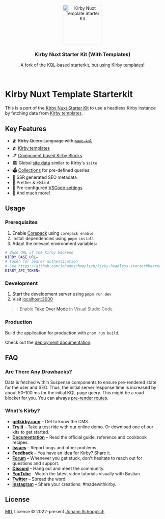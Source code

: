 <p align="center">
  <img src="https://nuxt-kql.jhnn.dev/logo-shadow.svg" alt="Kirby Nuxt Template Starter Kit" width="128" height="128">
</p>

<h3 align="center">Kirby Nuxt Starter Kit (With Templates)</h3>

<p align="center">
  A fork of the KQL-based starterkit, but using Kirby templates!<br>
</p>

<br>

# Kirby Nuxt Template Starterkit

This is a port of the [Kirby Nuxt Starter Kit](https://github.com/johannschopplich/kirby-nuxt-starterkit) to use a headless Kirby instance by fetching data from [Kirby templates](https://github.com/johannschopplich/kirby-headless#templates).

## Key Features

- 🫂 ~~Kirby Query Language with [`nuxt-kql`](https://nuxt-kql.jhnn.dev)~~
- 🫂 [Kirby templates](https://github.com/johannschopplich/kirby-headless#templates)
- 🪁 [Component based Kirby Blocks](./components/Kirby/Block/)
- 🏛 Global [site data](./plugins/site.ts) similar to Kirby's `$site`
- 🗳 [Collections](./composables/collections.ts) for pre-defined queries
- 🔎 SSR generated SEO metadata
- 📐 Prettier & ESLint
- 🔢 Pre-configured [VSCode settings](./.vscode/settings.json)
- 🔖 And much more!

## Usage

### Prerequisites

1. Enable [Corepack](https://github.com/nodejs/corepack) using `corepack enable`
2. Install dependencies using `pnpm install`
3. Adapt the relevant environment variables:

```bash
# Base URL of the Kirby backend
KIRBY_BASE_URL=
# Token for bearer authentication
# See https://github.com/johannschopplich/kirby-headless-starter#bearer-token
KIRBY_API_TOKEN=
```

### Development

1. Start the development server using `pnpm run dev`
2. Visit [localhost:3000](http://localhost:3000/)

> ℹ️ Enable [Take Over Mode](https://vuejs.org/guide/typescript/overview.html#takeover-mode) in Visual Studio Code.

### Production

Build the application for production with `pnpm run build`.

Check out the [deployment documentation](https://nuxt.com/docs/getting-started/deployment).

## FAQ

### Are There Any Drawbacks?

Data is fetched within Suspense components to ensure pre-rendered state for the user and SEO. Thus, the initial server response time is increased by about 50–100 ms for the initial KQL page query. This might be a road blocker for you. You can always [pre-render routes](https://github.com/johannschopplich/kirby-nuxt-starterkit/blob/16110e359d48d2f94f1db497d11a1c2d8f9e7b44/nuxt.config.ts#L15).

### What's Kirby?

- **[getkirby.com](https://getkirby.com)** – Get to know the CMS.
- **[Try it](https://getkirby.com/try)** – Take a test ride with our online demo. Or download one of our kits to get started.
- **[Documentation](https://getkirby.com/docs/guide)** – Read the official guide, reference and cookbook recipes.
- **[Issues](https://github.com/getkirby/kirby/issues)** – Report bugs and other problems.
- **[Feedback](https://feedback.getkirby.com)** – You have an idea for Kirby? Share it.
- **[Forum](https://forum.getkirby.com)** – Whenever you get stuck, don't hesitate to reach out for questions and support.
- **[Discord](https://chat.getkirby.com)** – Hang out and meet the community.
- **[YouTube](https://youtube.com/kirbyCasts)** - Watch the latest video tutorials visually with Bastian.
- **[Twitter](https://twitter.com/getkirby)** – Spread the word.
- **[Instagram](https://www.instagram.com/getkirby/)** – Share your creations: #madewithkirby.

## License

[MIT](./LICENSE) License © 2022-present [Johann Schopplich](https://github.com/johannschopplich)
